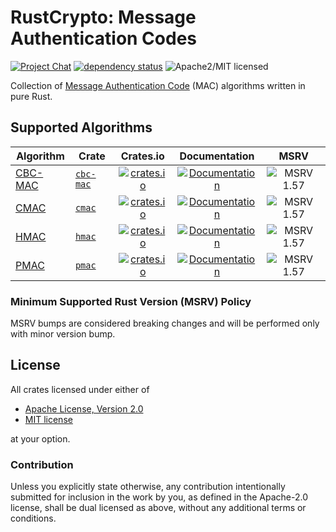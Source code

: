 # RustCrypto: Message Authentication Codes

[![Project Chat][chat-image]][chat-link]
[![dependency status][deps-image]][deps-link]
![Apache2/MIT licensed][license-image]

Collection of [Message Authentication Code][1] (MAC) algorithms written in pure Rust.

## Supported Algorithms

| Algorithm | Crate    | Crates.io     | Documentation | MSRV |
|-----------|----------|:-------------:|:-------------:|:----:|
| [CBC-MAC] | [`cbc-mac`] | [![crates.io](https://img.shields.io/crates/v/cbc-mac.svg)](https://crates.io/crates/cbc-mac) | [![Documentation](https://docs.rs/cbc-mac/badge.svg)](https://docs.rs/cbc-mac) | ![MSRV 1.57][msrv-1.57] |
| [CMAC]    | [`cmac`] | [![crates.io](https://img.shields.io/crates/v/cmac.svg)](https://crates.io/crates/cmac) | [![Documentation](https://docs.rs/cmac/badge.svg)](https://docs.rs/cmac) | ![MSRV 1.57][msrv-1.57] |
| [HMAC]    | [`hmac`] | [![crates.io](https://img.shields.io/crates/v/hmac.svg)](https://crates.io/crates/hmac) | [![Documentation](https://docs.rs/hmac/badge.svg)](https://docs.rs/hmac) | ![MSRV 1.57][msrv-1.57] |
| [PMAC]    | [`pmac`] | [![crates.io](https://img.shields.io/crates/v/pmac.svg)](https://crates.io/crates/pmac) | [![Documentation](https://docs.rs/pmac/badge.svg)](https://docs.rs/pmac) | ![MSRV 1.57][msrv-1.57] |

### Minimum Supported Rust Version (MSRV) Policy

MSRV bumps are considered breaking changes and will be performed only with minor version bump.

## License

All crates licensed under either of

 * [Apache License, Version 2.0](http://www.apache.org/licenses/LICENSE-2.0)
 * [MIT license](http://opensource.org/licenses/MIT)

at your option.

### Contribution

Unless you explicitly state otherwise, any contribution intentionally submitted for inclusion in the work by you, as defined in the Apache-2.0 license, shall be dual licensed as above, without any additional terms or conditions.

[//]: # (badges)

[chat-image]: https://img.shields.io/badge/zulip-join_chat-blue.svg
[chat-link]: https://rustcrypto.zulipchat.com/#narrow/stream/260044-MACs
[license-image]: https://img.shields.io/badge/license-Apache2.0/MIT-blue.svg
[deps-image]: https://deps.rs/repo/github/RustCrypto/MACs/status.svg
[deps-link]: https://deps.rs/repo/github/RustCrypto/MACs
[msrv-1.57]: https://img.shields.io/badge/rustc-1.57.0+-blue.svg

[//]: # (crates)

[`cbc-mac`]: ./cbc-mac
[`cmac`]: ./cmac
[`hmac`]: ./hmac
[`pmac`]: ./pmac

[//]: # (footnotes)

[1]: https://en.wikipedia.org/wiki/Message_authentication_code

[//]: # (algorithms)

[CBC-MAC]: https://en.wikipedia.org/wiki/CBC-MAC
[CMAC]: https://en.wikipedia.org/wiki/One-key_MAC
[HMAC]: https://en.wikipedia.org/wiki/HMAC
[PMAC]: https://en.wikipedia.org/wiki/PMAC_(cryptography)

